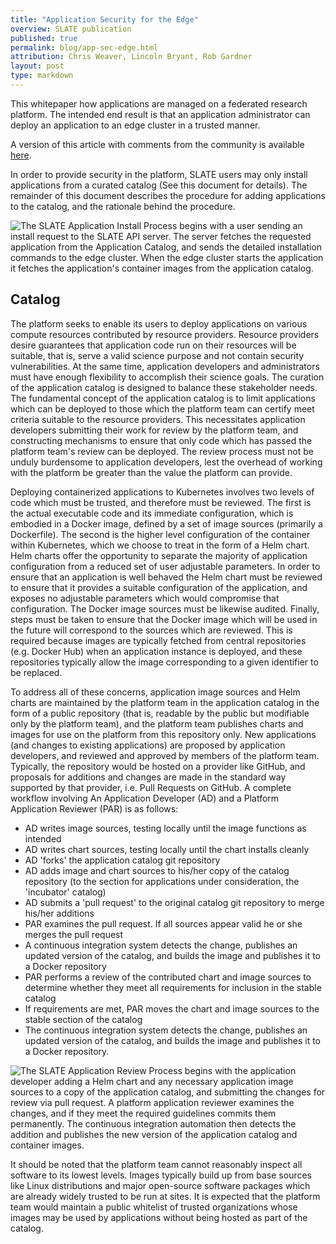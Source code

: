```yaml
---
title: "Application Security for the Edge"
overview: SLATE publication
published: true
permalink: blog/app-sec-edge.html
attribution: Chris Weaver, Lincoln Bryant, Rob Gardner
layout: post
type: markdown
---
```


This whitepaper how applications are managed on a federated research platform. The intended end result is that an application administrator can deploy an application to an edge cluster in a trusted manner.  

<!--end_excerpt-->

A version of this article with comments from the community is available [here](http://bit.ly/app-sec-edge). 

In order to provide security in the platform, SLATE users may only install applications  from a curated catalog (See this document for details). The remainder of this document describes the procedure for adding applications to the catalog, and the rationale behind the procedure. 


![The SLATE Application Install Process begins with a user sending an install request to the SLATE API server. The server fetches the requested application from the Application Catalog, and sends the detailed installation commands to the edge cluster. When the edge cluster starts the application it fetches the application's container images from the application catalog.](https://github.com/slateci/slateci.github.io/raw/master/_posts/images/app-sec-fig1.png "Fig 1")


## Catalog 

The platform seeks to enable its users to deploy applications on various compute resources contributed by resource providers. Resource providers desire guarantees that application code run on their resources will be suitable, that is, serve a valid science purpose and not contain security vulnerabilities. At  the same time, application developers and administrators must have enough flexibility to accomplish their science goals. The curation of the application catalog is designed to balance these stakeholder needs. 
The fundamental concept of the application catalog is to limit applications which can be deployed to those which the platform team can certify meet criteria suitable to the resource providers. This necessitates application developers submitting their work for review by the platform team,  and constructing mechanisms to ensure that only code which has passed the platform team's review can be deployed. The review process must not be unduly burdensome to application developers, lest the overhead of working with the platform be greater than the value the platform can provide. 

Deploying containerized applications to Kubernetes involves two levels of code which must be trusted, and therefore must be reviewed. The first is the actual executable code and its immediate configuration, which is embodied in a Docker image, defined by a set of image sources (primarily a Dockerfile). The second is the higher level configuration of the container within Kubernetes, which we choose to treat in the form of a Helm chart. Helm charts offer the opportunity to separate the majority of application configuration from a reduced set of user adjustable parameters. In order to ensure that an application is well behaved the Helm chart must be reviewed to ensure that it provides a suitable configuration of the application, and exposes no adjustable parameters which would compromise that configuration. The Docker image sources must be likewise audited. Finally, steps must be taken to ensure that the Docker image which will be used in the future will correspond to the sources which are reviewed. This is required because images are typically fetched from central repositories (e.g. Docker Hub) when an application instance is deployed, and these repositories typically allow the image corresponding to a given identifier to be replaced. 

To address all of these concerns, application image sources and Helm charts are maintained by the platform team in the application catalog in the form of a public repository (that is, readable by the public but modifiable only by the platform team), and the platform team publishes charts and images for use on the platform from this repository only. New applications (and changes to existing applications) are proposed by application developers, and reviewed and approved by members of the platform team. Typically, the repository would be hosted on a provider like GitHub, and proposals for additions and changes are made in the standard way supported by that provider, i.e. Pull Requests on GitHub. A complete workflow involving An Application Developer (AD) and a Platform Application Reviewer (PAR) is as follows:

* AD writes image sources, testing locally until the image functions as intended
* AD writes chart sources, testing locally until the chart installs cleanly
* AD 'forks' the application catalog git repository
* AD adds image and chart sources to his/her copy of the catalog repository (to the section for applications under consideration, the 'incubator' catalog)
* AD submits a 'pull request' to the original catalog git repository to merge his/her additions
* PAR examines the pull request. If all sources appear valid he or she merges the pull request
* A continuous integration system detects the change, publishes an updated version of the catalog, and builds the image and publishes it to a Docker repository
* PAR performs a review of the contributed chart and image sources to determine whether they meet all requirements for inclusion in the stable catalog
* If requirements are met, PAR moves the chart and image sources to the stable section of the catalog
* The continuous integration system detects the change, publishes an updated version of the catalog, and builds the image and publishes it to a Docker repository. 

![The SLATE Application Review Process begins with the application developer adding a Helm chart and any necessary application image sources to a copy of the application catalog, and submitting the changes for review via pull request. A platform application reviewer examines the changes, and if they meet the required guidelines commits them permanently. The continuous integration automation then detects the addition and publishes the new version of the application catalog and container images.](https://github.com/slateci/slateci.github.io/raw/master/_posts/images/app-sec-fig2.png "Fig 2")


It should be noted that the platform team cannot reasonably inspect all software to its lowest levels. Images typically build up from base sources like Linux distributions and major open-source software packages which are already widely trusted to be run at sites. It is expected that the platform team would maintain a public whitelist of trusted organizations whose images may be used by applications without being hosted as part of the catalog.



